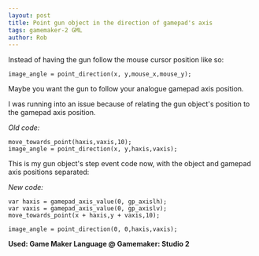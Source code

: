 ```yaml
---
layout: post
title: Point gun object in the direction of gamepad's axis
tags: gamemaker-2 GML
author: Rob
---
```


Instead of having the gun follow the mouse cursor position like so:

```
image_angle = point_direction(x, y,mouse_x,mouse_y);
```

Maybe you want the gun to follow your analogue gamepad axis position.

I was running into an issue because of relating the gun object's position to the gamepad axis position. 

*Old code:*

```
move_towards_point(haxis,vaxis,10);
image_angle = point_direction(x, y,haxis,vaxis);
```

This is my gun object's step event code now, with the object and gamepad axis positions separated:

*New code:*

```
var haxis = gamepad_axis_value(0, gp_axislh);
var vaxis = gamepad_axis_value(0, gp_axislv);
move_towards_point(x + haxis,y + vaxis,10);

image_angle = point_direction(0, 0,haxis,vaxis);
```

**Used: Game Maker Language @ Gamemaker: Studio 2**